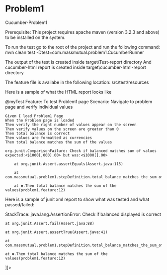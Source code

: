 # Problem1
Cucumber-Problem1

Prerequisite: This project requires apache maven (version 3.2.3 and above) to be installed on the system.

To run the test go to the root of the project and run the following command:
   mvn clean test -Dtest=com.massmutual.problem1.CucumberRunner
   
The output of the test is created inside target\Test-report directory
And cucumber-html report is created inside target\cucumber-html-report directory

The feature file is availabe in the following location: src\test\resources

Here is a sample of what the HTML report looks like

@myTest
Feature: To test Problem1 page
Scenario: Navigate to problem page and verify individual values

    Given I load Problem1 Page
    When the Problem page is loaded
    Then verify the right number of values appear on the screen
    Then verify values on the screen are greater than 0
    Then total balance is correct
    Then values are formatted as currencies
    Then total balance matches the sum of the values

    org.junit.ComparisonFailure: Check if balanced matches sum of values  expected:<$1000[,000].00> but was:<$1000[].00>

    	at org.junit.Assert.assertEquals(Assert.java:115)

    	at com.massmutual.problem1.stepDefinition.total_balance_matches_the_sum_of_the_values(stepDefinition.java:126)

    	at ✽.Then total balance matches the sum of the values(problem1.feature:12)


Here is a sample of junit xml report to show what was tested and what passed/failed:

<?xml version="1.0" encoding="UTF-8"?><testsuite failures="1" name="cucumber.runtime.formatter.JUnitFormatter" skipped="0" tests="1" time="58.501744">
<testcase classname="To test Problem1 page" name="Navigate to problem page and verify individual values" time="58.501744">
<failure message="java.lang.AssertionError: Check if balanced displayed is correct &#13;&#10;&#9;at org.junit.Assert.fail(Assert.java:88)&#13;&#10;&#9;at org.junit.Assert.assertTrue(Assert.java:41)&#13;&#10;&#9;at com.massmutual.problem1.stepDefinition.total_balance_matches_the_sum_of_the_values(stepDefinition.java:125)&#13;&#10;&#9;at ✽.Then total balance matches the sum of the values(problem1.feature:12)&#13;&#10;">
<![CDATA[
Given I load Problem1 Page..................................................passed
When the Problem page is loaded.............................................passed
Then verify the right number of values appear on the screen.................passed
Then verify values on the screen are greater than 0.........................passed
Then total balance is correct...............................................passed
Then values are formatted as currencies.....................................passed
Then total balance matches the sum of the values............................failed

StackTrace:
java.lang.AssertionError: Check if balanced displayed is correct 

	at org.junit.Assert.fail(Assert.java:88)

	at org.junit.Assert.assertTrue(Assert.java:41)

	at com.massmutual.problem1.stepDefinition.total_balance_matches_the_sum_of_the_values(stepDefinition.java:125)

	at ✽.Then total balance matches the sum of the values(problem1.feature:12)

]]></failure>
</testcase>
</testsuite>

